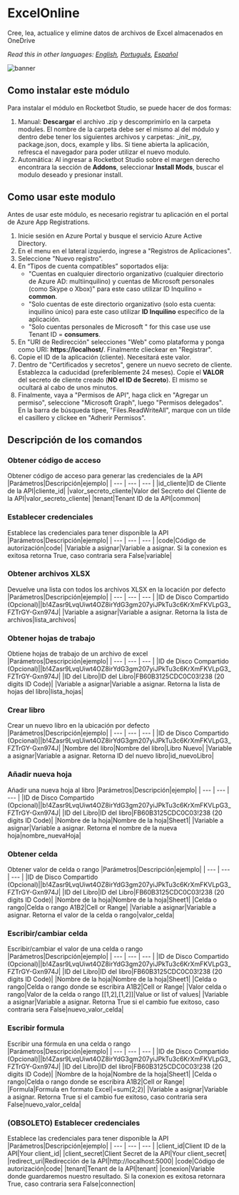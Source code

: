 



# ExcelOnline
  
Cree, lea, actualice y elimine datos de archivos de Excel almacenados en OneDrive  

*Read this in other languages: [English](Manual_ExcelOnline.md), [Português](Manual_ExcelOnline.pr.md), [Español](Manual_ExcelOnline.es.md)*
  
![banner](imgs/Banner_ExcelOnline.png)
## Como instalar este módulo
  
Para instalar el módulo en Rocketbot Studio, se puede hacer de dos formas:
1. Manual: __Descargar__ el archivo .zip y descomprimirlo en la carpeta modules. El nombre de la carpeta debe ser el mismo al del módulo y dentro debe tener los siguientes archivos y carpetas: \__init__.py, package.json, docs, example y libs. Si tiene abierta la aplicación, refresca el navegador para poder utilizar el nuevo modulo.
2. Automática: Al ingresar a Rocketbot Studio sobre el margen derecho encontrara la sección de **Addons**, seleccionar **Install Mods**, buscar el modulo deseado y presionar install.  

## Como usar este modulo

Antes de usar este módulo, es necesario registrar tu aplicación en el portal de Azure App Registrations. 

1. Inicie sesión en Azure Portal y busque el servicio Azure Active Directory.
2. En el menu en el lateral izquierdo, ingrese a "Registros de Aplicaciones".
3. Seleccione "Nuevo registro".
4. En “Tipos de cuenta compatibles” soportados elija:
    - "Cuentas en cualquier directorio organizativo (cualquier directorio de Azure AD: multiinquilino) y cuentas de Microsoft personales (como Skype o Xbox)" para este caso utilizar  ID Inquilino = **common**.
    - "Solo cuentas de este directorio organizativo (solo esta cuenta: inquilino único) para este caso utilizar **ID Inquilino** especifico de la aplicación.
    - "Solo cuentas personales de Microsoft " for this case use use Tenant ID = **consumers**.
5. En "URI de Redirección" selecciones "Web" como plataforma y ponga como URI: __https://localhost/__. Finalmente clieckear en "Registrar". 
6. Copie el ID de la aplicación (cliente). Necesitará este valor. 
7. Dentro de "Certificados y secretos", genere un nuevo secreto de cliente. Establezca la caducidad (preferiblemente 24 meses). Copie el **VALOR** del secreto de cliente creado (**__NO el ID de Secreto__**). El mismo se ocultará al cabo de unos minutos.
8. Finalmente, vaya a "Permisos de API", haga click en "Agregar un permiso", seleccione "Microsoft Graph", luego "Permisos delegados". En la barra de búsqueda tipee, "Files.ReadWriteAll", marque con un tilde el casillero y clickee en "Adherir Permisos". 


## Descripción de los comandos

### Obtener código de acceso
  
Obtener código de acceso para generar las credenciales de la API
|Parámetros|Descripción|ejemplo|
| --- | --- | --- |
|id_cliente|ID de Cliente de la API|cliente_id|
|valor_secreto_cliente|Valor del Secreto del Cliente de la API|valor_secreto_cliente|
|tenant|Tenant ID de la API|common|

### Establecer credenciales
  
Establece las credenciales para tener disponible la API
|Parámetros|Descripción|ejemplo|
| --- | --- | --- |
|code|Código de autorización|code|
|Variable a asignar|Variable a asignar. Si la conexion es exitosa retorna True, caso contraria sera False|variable|

### Obtener archivos XLSX
  
Devuelve una lista con todos los archivos XLSX en la locación por defecto
|Parámetros|Descripción|ejemplo|
| --- | --- | --- |
|ID de Disco Compartido (Opcional)||b!4Zasr9LvqUiwt4OZ8irYdG3gm207yiJPkTu3c6KrXmFKVLpG3_FZTrGY-Gxn974J|
|Variable a asignar|Variable a asignar. Retorna la lista de archivos|lista_archivos|

### Obtener hojas de trabajo
  
Obtiene hojas de trabajo de un archivo de excel
|Parámetros|Descripción|ejemplo|
| --- | --- | --- |
|ID de Disco Compartido (Opcional)||b!4Zasr9LvqUiwt4OZ8irYdG3gm207yiJPkTu3c6KrXmFKVLpG3_FZTrGY-Gxn974J|
|ID del Libro|ID del Libro|FB60B3125CDC0C03!238 (20 digits ID Code)|
|Variable a asignar|Variable a asignar. Retorna la lista de hojas del libro|lista_hojas|

### Crear libro
  
Crear un nuevo libro en la ubicación por defecto
|Parámetros|Descripción|ejemplo|
| --- | --- | --- |
|ID de Disco Compartido (Opcional)||b!4Zasr9LvqUiwt4OZ8irYdG3gm207yiJPkTu3c6KrXmFKVLpG3_FZTrGY-Gxn974J|
|Nombre del libro|Nombre del libro|Libro Nuevo|
|Variable a asignar|Variable a asignar. Retorna ID del nuevo libro|id_nuevoLibro|

### Añadir nueva hoja
  
Añadir una nueva hoja al libro
|Parámetros|Descripción|ejemplo|
| --- | --- | --- |
|ID de Disco Compartido (Opcional)||b!4Zasr9LvqUiwt4OZ8irYdG3gm207yiJPkTu3c6KrXmFKVLpG3_FZTrGY-Gxn974J|
|ID del Libro|ID del libro|FB60B3125CDC0C03!238 (20 digits ID Code)|
|Nombre de la hoja|Nombre de la hoja|Sheet1|
|Variable a asignar|Variable a asignar. Retorna el nombre de la nueva hoja|nombre_nuevaHoja|

### Obtener celda
  
Obtener valor de celda o rango
|Parámetros|Descripción|ejemplo|
| --- | --- | --- |
|ID de Disco Compartido (Opcional)||b!4Zasr9LvqUiwt4OZ8irYdG3gm207yiJPkTu3c6KrXmFKVLpG3_FZTrGY-Gxn974J|
|ID del Libro|ID del Libro|FB60B3125CDC0C03!238 (20 digits ID Code)|
|Nombre de la hoja|Nombre de la hoja|Sheet1|
|Celda o rango|Celda o rango A1B2|Cell or Range|
|Variable a asignar|Variable a asignar. Retorna el valor de la celda o rango|valor_celda|

### Escribir/cambiar celda
  
Escribir/cambiar el valor de una celda o rango
|Parámetros|Descripción|ejemplo|
| --- | --- | --- |
|ID de Disco Compartido (Opcional)||b!4Zasr9LvqUiwt4OZ8irYdG3gm207yiJPkTu3c6KrXmFKVLpG3_FZTrGY-Gxn974J|
|ID del Libro|ID del libro|FB60B3125CDC0C03!238 (20 digits ID Code)|
|Nombre de la hoja|Nombre de la hoja|Sheet1|
|Celda o rango|Celda o rango donde se escribira A1B2|Cell or Range|
|Valor celda o rango|Valor de la celda o rango [[1,2],[1,2]]|Value or list of values|
|Variable a asignar|Variable a asignar. Retorna True si el cambio fue exitoso, caso contraria sera False|nuevo_valor_celda|

### Escribir formula
  
Escribir una fórmula en una celda o rango
|Parámetros|Descripción|ejemplo|
| --- | --- | --- |
|ID de Disco Compartido (Opcional)||b!4Zasr9LvqUiwt4OZ8irYdG3gm207yiJPkTu3c6KrXmFKVLpG3_FZTrGY-Gxn974J|
|ID del Libro|ID del libro|FB60B3125CDC0C03!238 (20 digits ID Code)|
|Nombre de la hoja|Nombre de la hoja|Sheet1|
|Celda o rango|Celda o rango donde se escribira A1B2|Cell or Range|
|Formula|Formula en formato Excel|=sum(2;2)|
|Variable a asignar|Variable a asignar. Retorna True si el cambio fue exitoso, caso contraria sera False|nuevo_valor_celda|

### (OBSOLETO) Establecer credenciales
  
Establece las credenciales para tener disponible la API
|Parámetros|Descripción|ejemplo|
| --- | --- | --- |
|client_id|Client ID de la API|Your client_id|
|client_secret|Client Secret de la API|Your client_secret|
|redirect_uri|Redirección de la API|http://localhost:5000|
|code|Código de autorización|code|
|tenant|Tenant de la API|tenant|
|conexion|Variable donde guardaremos nuestro resultado. Si la conexion es exitosa retornara True, caso contraria sera False|connection|
